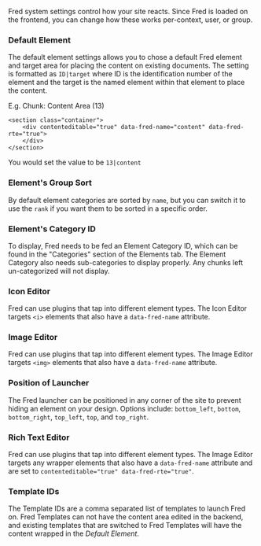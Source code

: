 Fred system settings control how your site reacts. Since Fred is loaded on the frontend, you can change how these works per-context, user, or group.

### Default Element

The default element settings allows you to chose a default Fred element and target area for placing the content on existing documents. The setting is formatted as `ID|target` where ID is the identification number of the element and the target is the named element within that element to place the content.

E.g. Chunk: Content Area (13)

```
<section class="container">
    <div contenteditable="true" data-fred-name="content" data-fred-rte="true">
    </div>
</section>
```
You would set the value to be `13|content`


### Element's Group Sort

By default element categories are sorted by `name`, but you can switch it to use the `rank` if you want them to be sorted in a specific order.

### Element's Category ID

To display, Fred needs to be fed an Element Category ID, which can be found in the "Categories" section of the Elements tab. The Element Category also needs sub-categories to display properly. Any chunks left un-categorized will not display.

### Icon Editor

Fred can use plugins that tap into different element types. The Icon Editor targets `<i>` elements that also have a `data-fred-name` attribute.

### Image Editor

Fred can use plugins that tap into different element types. The Image Editor targets `<img>` elements that also have a `data-fred-name` attribute.

### Position of Launcher

The Fred launcher can be positioned in any corner of the site to prevent hiding an element on your design. Options include: `bottom_left`, `bottom`, `bottom_right`, `top_left`, `top`, and `top_right`.

### Rich Text Editor

Fred can use plugins that tap into different element types. The Image Editor targets any wrapper elements that also have a `data-fred-name` attribute and are set to `contenteditable="true" data-fred-rte="true"`.

### Template IDs

The Template IDs are a comma separated list of templates to launch Fred on. Fred Templates can not have the content area edited in the backend, and existing templates that are switched to Fred Templates will have the content wrapped in the *Default Element*.
